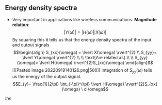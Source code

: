 ## Energy density spectra
- Very important in applications like wireless communications.
**Magnitude relation:**
$$\lvert Y(\omega) \rvert = \lvert H(\omega) \rvert \lvert X(\omega) \rvert$$By squaring this it tells us that the energy density spectra of the input and output signals $$\begin{align} S_{xx}(\omega) = \lvert X(\omega) \rvert^{2} \\ S_{yy}= \lvert Y(\omega) \rvert^{2} \\ \\ \text{Are related as} \\ \\ S_{yy}(\omega)= \lvert H(\omega) \rvert^{2}S_{xx}(\omega) \end{align}$$
![[Pasted image 20220919140126.png|500]]
Integration of $S_{yy}(\omega)$ tells us the energy of the output signal. 
$$E_{y}= \frac{1}{2\pi} \int_{-\pi}^{\pi} \lvert H(\omega) \rvert^{2}S_{xx}(\omega) \ d \omega$$

#el 